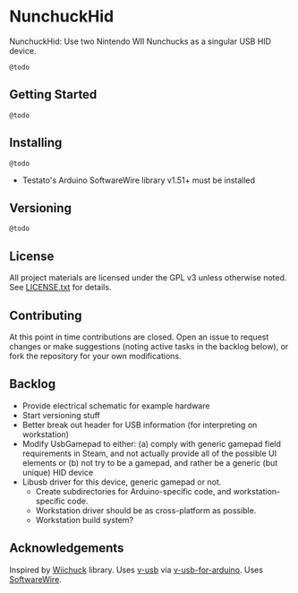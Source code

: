 # NunchuckHid

NunchuckHid: Use two Nintendo WII Nunchucks as a singular USB HID device.

`@todo`

## Getting Started

`@todo`

## Installing

`@todo`
- Testato's Arduino SoftwareWire library v1.51+ must be installed

## Versioning

`@todo`

## License

All project materials are licensed under the GPL v3 unless otherwise noted. See [LICENSE.txt](LICENSE.txt) for details.

## Contributing

At this point in time contributions are closed. Open an issue to request changes or make suggestions (noting active tasks in the backlog below), or fork the repository for your own modifications.

## Backlog

- Provide electrical schematic for example hardware
- Start versioning stuff
- Better break out header for USB information (for interpreting on workstation)
- Modify UsbGamepad to either:
  (a) comply with generic gamepad field requirements in Steam, and not actually provide all of the possible UI elements
  or
  (b) not try to be a gamepad, and rather be a generic (but unique) HID device
- Libusb driver for this device, generic gamepad or not.
  - Create subdirectories for Arduino-specific code, and workstation-specific code.
  - Workstation driver should be as cross-platform as possible.
  - Workstation build system?

## Acknowledgements

Inspired by [Wiichuck](https://github.com/madhephaestus/WiiChuck) library.
Uses [v-usb](https://www.obdev.at/products/vusb/index.html) via [v-usb-for-arduino](https://github.com/gloob/vusb-for-arduino).
Uses [SoftwareWire](https://github.com/Testato/SoftwareWire).
